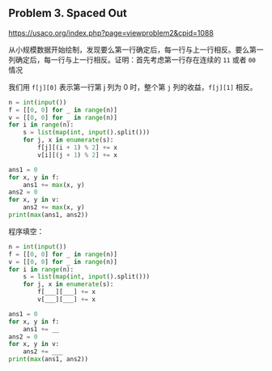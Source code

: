 ## Problem 3. Spaced Out

https://usaco.org/index.php?page=viewproblem2&cpid=1088

从小规模数据开始绘制，发现要么第一行确定后，每一行与上一行相反。要么第一列确定后，每一行与上一行相反。证明：首先考虑第一行存在连续的 `11` 或者 `00` 情况

我们用 `f[j][0]` 表示第一行第 j 列为 0 时，整个第 `j` 列的收益，`f[j][1]` 相反。

```py
n = int(input())
f = [[0, 0] for _ in range(n)]
v = [[0, 0] for _ in range(n)]
for i in range(n):
    s = list(map(int, input().split()))
    for j, x in enumerate(s):
        f[j][(i + 1) % 2] += x
        v[i][(j + 1) % 2] += x

ans1 = 0
for x, y in f:
    ans1 += max(x, y)
ans2 = 0
for x, y in v:
    ans2 += max(x, y)
print(max(ans1, ans2))
```

程序填空：

```py
n = int(input())
f = [[0, 0] for _ in range(n)]
v = [[0, 0] for _ in range(n)]
for i in range(n):
    s = list(map(int, input().split()))
    for j, x in enumerate(s):
        f[___][___] += x
        v[___][___] += x

ans1 = 0
for x, y in f:
    ans1 += __
ans2 = 0
for x, y in v:
    ans2 += ___
print(max(ans1, ans2))
```
